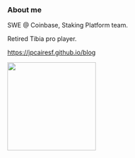 <h3>About me</h3>

SWE @ Coinbase, Staking Platform team. 

Retired Tibia pro player.

https://jpcairesf.github.io/blog

<a href="https://opensea.io/assets/base/0xae0affdc416bf7b2d4be033e90646cb689caf630/849"><img src="https://raw.seadn.io/files/2a73b932b5eae0f56297115c5be260c5.svg" width="200" height="200">
